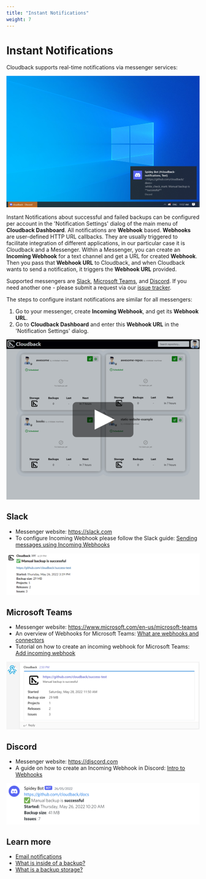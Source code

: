 ```yaml
---
title: "Instant Notifications"
weight: 7
---
```


# Instant Notifications
Cloudback supports real-time notifications via messenger services:

<img src="/static/features/instant-notifications-desktop.png" alt="Instant Notifications"/>

Instant Notifications about successful and failed backups can be configured per account in the 'Notification Settings' dialog of the main menu of **Cloudback Dashboard**. All notifications are **Webhook** based. **Webhooks** are user-defined HTTP URL callbacks. They are usually triggered to facilitate integration of different applications, in our particular case it is Cloudback and a Messenger. Within a Messenger, you can create an **Incoming Webhook** for a text channel and get a URL for created **Webhook**. Then you pass that **Webhook URL** to Cloudback, and when Cloudback wants to send a notification, it triggers the **Webhook URL** provided.

Supported messengers are [Slack](/features/instant-notifications#slack), [Microsoft Teams](/features/instant-notifications#microsoft-teams), and [Discord](/features/instant-notifications#discord). If you need another one - please submit a request via our [issue tracker](https://github.com/cloudback/issue-tracker/issues/new?template=feature_request.md).

The steps to configure instant notifications are similar for all messengers:
1. Go to your messenger, create **Incoming Webhook**, and get its **Webhook URL**.
2. Go to **Cloudback Dashboard** and enter this **Webhook URL** in the 'Notification Settings' dialog.

<p align="center">
  <img src="/static/features/instant-notifications.png" data-alt="/static/features/instant-notifications.gif"
       alt="Instant Notifications Settings" onclick="swapGif(this)" style="cursor: pointer;"/>
</p>

## Slack
* Messenger website: https://slack.com
* To configure Incoming Webhook please follow the Slack guide: [Sending messages using Incoming Webhooks](https://api.slack.com/messaging/webhooks)

<p align="center">
  <img src="/static/features/instant-notifications-slack.png" alt="Discord Notification"/>
</p>

## Microsoft Teams
* Messenger website: https://www.microsoft.com/en-us/microsoft-teams
* An overview of Webhooks for Microsoft Teams: [What are webhooks and connectors](https://docs.microsoft.com/en-us/microsoftteams/platform/webhooks-and-connectors/what-are-webhooks-and-connectors)
* Tutorial on how to create an incoming webhook for Microsoft Teams: [Add incoming webhook](https://docs.microsoft.com/en-us/microsoftteams/platform/webhooks-and-connectors/how-to/add-incoming-webhook)

<p align="center">
  <img src="/static/features/instant-notifications-msteams.png" alt="Discord Notification"/>
</p>

## Discord
* Messenger website: https://discord.com
* A guide on how to create an Incoming Webhook in Discord: [Intro to Webhooks](https://support.discord.com/hc/en-us/articles/228383668-Intro-to-Webhooks)
<p align="center">
  <img src="/static/features/instant-notifications-discord.png" alt="Discord Notification"/>
</p>

## Learn more

- [Email notifications](/features/email-notifications)
- [What is inside of a backup?](/features/metadata)
- [What is a backup storage?](/features/various-backup-storages)
